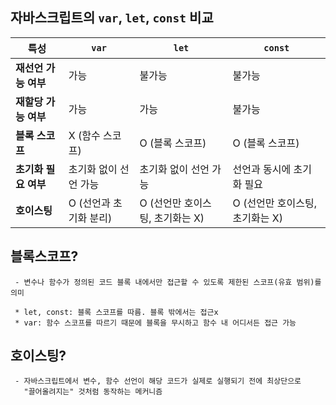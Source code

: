 ## 자바스크립트의 `var`, `let`, `const` 비교

| 특성                   | `var`            | `let`            | `const`          |
|------------------------|------------------|------------------|------------------|
| **재선언 가능 여부**     | 가능             | 불가능            | 불가능            |
| **재할당 가능 여부**     | 가능             | 가능             | 불가능            |
| **블록 스코프**          | X (함수 스코프)  | O (블록 스코프)  | O (블록 스코프)  |
| **초기화 필요 여부**     | 초기화 없이 선언 가능 | 초기화 없이 선언 가능 | 선언과 동시에 초기화 필요 |
| **호이스팅**             | O (선언과 초기화 분리) | O (선언만 호이스팅, 초기화는 X) | O (선언만 호이스팅, 초기화는 X) |

## 블록스코프?
```
 - 변수나 함수가 정의된 코드 블록 내에서만 접근할 수 있도록 제한된 스코프(유효 범위)를 의미

 * let, const: 블록 스코프를 따름. 블록 밖에서는 접근x
 * var: 함수 스코프를 따르기 때문에 블록을 무시하고 함수 내 어디서든 접근 가능
```

## 호이스팅?
```
 - 자바스크립트에서 변수, 함수 선언이 해당 코드가 실제로 실행되기 전에 최상단으로 
   "끌어올려지는" 것처럼 동작하는 메커니즘
```